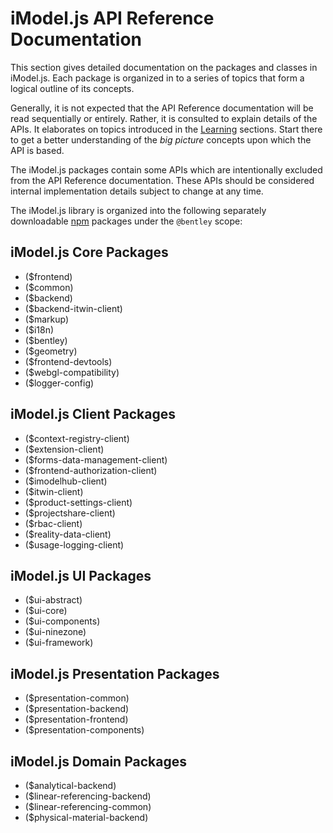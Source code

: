 # iModel.js API Reference Documentation

This section gives detailed documentation on the packages and classes in iModel.js. Each package is organized in to a series of topics that form a
logical outline of its concepts.

Generally, it is not expected that the API Reference documentation will be read sequentially or entirely. Rather, it
is consulted to explain details of the APIs. It elaborates on topics introduced in the [Learning](../learning/index.md) sections. Start there to get a
better understanding of the *big picture* concepts upon which the API is based.

The iModel.js packages contain some APIs which are intentionally excluded from the API Reference documentation. These APIs should be considered internal implementation details subject to change at any time.

The iModel.js library is organized into the following separately downloadable [npm](https://www.npmjs.com/) packages under the `@bentley` scope:

## iModel.js Core Packages

- ($frontend)
- ($common)
- ($backend)
- ($backend-itwin-client)
- ($markup)
- ($i18n)
- ($bentley)
- ($geometry)
- ($frontend-devtools)
- ($webgl-compatibility)
- ($logger-config)

## iModel.js Client Packages

- ($context-registry-client)
- ($extension-client)
- ($forms-data-management-client)
- ($frontend-authorization-client)
- ($imodelhub-client)
- ($itwin-client)
- ($product-settings-client)
- ($projectshare-client)
- ($rbac-client)
- ($reality-data-client)
- ($usage-logging-client)

## iModel.js UI Packages

- ($ui-abstract)
- ($ui-core)
- ($ui-components)
- ($ui-ninezone)
- ($ui-framework)

## iModel.js Presentation Packages

- ($presentation-common)
- ($presentation-backend)
- ($presentation-frontend)
- ($presentation-components)

## iModel.js Domain Packages

- ($analytical-backend)
- ($linear-referencing-backend)
- ($linear-referencing-common)
- ($physical-material-backend)

